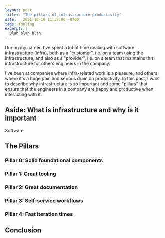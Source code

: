 ```yaml
---
layout: post
title:  "The pillars of infrastructure productivity"
date:   2021-10-10 11:37:00 -0700
tags: tooling
excerpt: |
  Blah blah blah.
---
```


During my career, I've spent a lot of time dealing with software infrastructure (infra), both
as a "customer", i.e. on a team using the infrastructure, and also as a "provider", i.e.
on a team that maintains this infrastructure for others engineers in the company.

I've been at companies where infra-related work is a pleasure, and others where it's a huge pain
and serious drain on productivity. In this post, I want to describe why infrastructure
is so important and some "pillars" that ensure that the engineers in a company are happy
and productive when interacting with it.

## Aside: What is infrastructure and why is it important

Software

## The Pillars

### Pillar 0: Solid foundational components

### Pillar 1: Great tooling

### Pillar 2: Great documentation

### Pillar 3: Self-service workflows

### Pillar 4: Fast iteration times

## Conclusion

